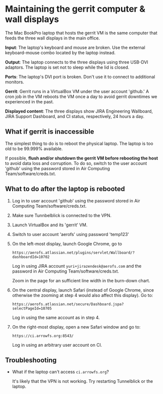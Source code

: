 Maintaining the gerrit computer & wall displays
===

The Mac BookPro laptop that hosts the gerrit VM is the same computer that feeds the three wall displays in the main office.

**Input**: The laptop's keyboard and mouse are broken. Use the external keyboard-mouse combo located by the laptop instead.

**Output**: The laptop connects to the three displays using three USB-DVI adaptors. The laptop is set not to sleep while the lid is closed.

**Ports**: The laptop's DVI port is broken. Don't use it to connect to additional monitors.

**Gerrit**: Gerrit runs in a VirtualBox VM under the user account 'github.' A cron job in the VM reboots the VM once a day to avoid gerrit downtimes we experienced in the past.

**Displayed content**: The three displays show JIRA Engineering Wallboard, JIRA Support Dashboard, and CI status, respectively, 24 hours a day.

## What if gerrit is inaccessible

The simplest thing to do is to reboot the physical laptop. The laptop is too old to be 99.999% available.

If possible, **flush and/or shutdown the gerrit VM before rebooting the host** to avoid data loss and corruption. To do so, switch to the user account 'github' using the password stored in Air Computing Team/software/creds.txt.

## What to do after the laptop is rebooted

1. Log in to user account 'github' using the password stored in Air Computing Team/software/creds.txt.

2. Make sure Tunnbelblick is connected to the VPN.

3. Launch VirtualBox and its 'gerrit' VM.

4. Switch to user account 'aerofs' using password 'temp123'

5. On the left-most display, launch Google Chrome, go to

    `https://aerofs.atlassian.net/plugins/servlet/Wallboard/?dashboardId=10702`

   Log in using JIRA account `yuri+jirazendesk@aerofs.com` and the password in Air Computing Team/software/creds.txt.

   Zoom in the page for an sufficient line width in the burn-down chart.

6. On the central display, launch Safari (instead of Google Chrome, since otherwise the zooming at step 4 would also affect this display). Go to:

    `https://aerofs.atlassian.net/secure/Dashboard.jspa?selectPageId=10705`
    
    Log in using the same account as in step 4.
    
7. On the right-most display, open a new Safari window and go to:

    `https://ci.arrowfs.org:8543/`

    Log in using an arbitrary user account on CI.

## Troubleshooting

- What if the laptop can't access `ci.arrowfs.org`?

    It's likely that the VPN is not working. Try restarting Tunnelblick or the laptop.





